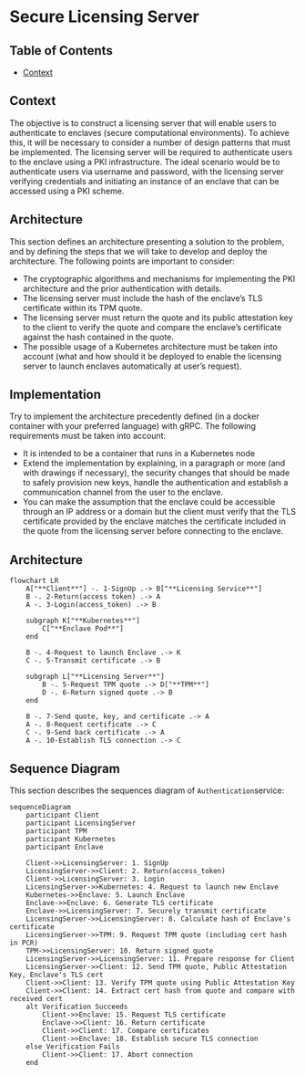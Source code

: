 
# Secure Licensing Server
## Table of Contents
- [Context](#context)

## Context
The objective is to construct a licensing server that will enable users to authenticate to enclaves (secure computational environments).
To achieve this, it will be necessary to consider a number of design patterns that must be implemented. 
The licensing server will be required to authenticate users to the enclave using a PKI infrastructure. 
The ideal scenario would be to authenticate users via username and password, with the licensing server verifying credentials and initiating an instance of an enclave that can be accessed using a PKI scheme.

## Architecture
This section defines an architecture presenting a solution to the problem, and by defining the steps that we will take to develop and deploy the architecture. The following points are important to consider:

* The cryptographic algorithms and mechanisms for implementing the PKI architecture and the prior authentication with details.
* The licensing server must include the hash of the enclave’s TLS certificate within its TPM quote. 
* The licensing server must return the quote and its public attestation key to the client to verify the quote and compare the enclave’s certificate against the hash contained in the quote.
* The possible usage of a Kubernetes architecture must be taken into account (what and how should it be deployed to enable the licensing server to launch enclaves automatically at user’s request). 

## Implementation
Try to implement the architecture precedently defined (in a docker container with your preferred language) with gRPC. 
The following requirements must be taken into account:
* It is intended to be a container that runs in a Kubernetes node
* Extend the implementation by explaining, in a paragraph or more (and with drawings if necessary), the security changes that should be made to safely provision new keys, handle the authentication and establish a communication channel from the user to the enclave. 
* You can make the assumption that the enclave could be accessible through an IP address or a domain but the client must verify that the TLS certificate provided by the enclave matches the certificate included in the quote from the licensing server before connecting to the enclave. 

## Architecture
```mermaid
flowchart LR
    A["**Client**"] -. 1-SignUp .-> B["**Licensing Service**"]
    B -. 2-Return(access token) .-> A
    A -. 3-Login(access_token) .-> B
    
    subgraph K["**Kubernetes**"]
        C["**Enclave Pod**"]
    end
    
    B -. 4-Request to launch Enclave .-> K
    C -. 5-Transmit certificate .-> B
    
    subgraph L["**Licensing Server**"]
        B -. 5-Request TPM quote .-> D["**TPM**"]
        D -. 6-Return signed quote .-> B
    end

    B -. 7-Send quote, key, and certificate .-> A    
    A -. 8-Request certificate .-> C
    C -. 9-Send back certificate .-> A
    A -. 10-Establish TLS connection .-> C
```

## Sequence Diagram
This section describes the sequences diagram of `Authentication`service:
```mermaid
sequenceDiagram
    participant Client
    participant LicensingServer
    participant TPM
    participant Kubernetes
    participant Enclave

    Client->>LicensingServer: 1. SignUp
    LicensingServer->>Client: 2. Return(access_token)
    Client->>LicensingServer: 3. Login
    LicensingServer->>Kubernetes: 4. Request to launch new Enclave
    Kubernetes->>Enclave: 5. Launch Enclave
    Enclave->>Enclave: 6. Generate TLS certificate
    Enclave->>LicensingServer: 7. Securely transmit certificate
    LicensingServer->>LicensingServer: 8. Calculate hash of Enclave's certificate
    LicensingServer->>TPM: 9. Request TPM quote (including cert hash in PCR)
    TPM->>LicensingServer: 10. Return signed quote
    LicensingServer->>LicensingServer: 11. Prepare response for Client
    LicensingServer->>Client: 12. Send TPM quote, Public Attestation Key, Enclave's TLS cert
    Client->>Client: 13. Verify TPM quote using Public Attestation Key
    Client->>Client: 14. Extract cert hash from quote and compare with received cert
    alt Verification Succeeds
        Client->>Enclave: 15. Request TLS certificate
        Enclave->>Client: 16. Return certificate
        Client->>Client: 17. Compare certificates
        Client->>Enclave: 18. Establish secure TLS connection
    else Verification Fails
        Client->>Client: 17. Abort connection
    end
```